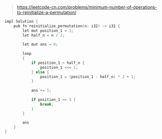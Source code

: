 > https://leetcode-cn.com/problems/minimum-number-of-operations-to-reinitialize-a-permutation/

``` c
impl Solution {
    pub fn reinitialize_permutation(n: i32) -> i32 {
        let mut position_1 = 1;
        let half_n = n / 2;
        
        let mut ans = 0;
        
        loop
        {
            if position_1 < half_n {
                position_1 <<= 1;
            } else {
                position_1 = (position_1 - half_n) * 2 + 1;
            }
            
            ans += 1;
            
            if position_1 == 1 {
                break;
            }
        }
        
        ans
    }
}
```